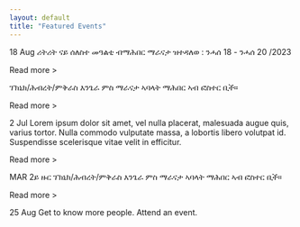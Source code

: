 ```yaml
---
layout: default
title: "Featured Events"
---
```


18
Aug
ሪትሪት ናይ ሰለስተ መዓልቲ ብማሕበር ማራናታ ዝተዳለወ : ንሓሰ 18 - ንሓሰ 20 /2023

Read more >


ፕክኒክ/ሕብረት/ምቅራስ እንጌራ ምስ ማራናታ ኣባላት ማሕበር ኣብ ፎስተር ቢች። 

Read more >

2
Jul
Lorem ipsum dolor sit amet, vel nulla placerat, malesuada augue quis, varius tortor. Nulla commodo vulputate massa, a lobortis libero volutpat id. Suspendisse scelerisque vitae velit in efficitur.



Read more >

 
MAR
2ይ ዙር ፕክኒክ/ሕብረት/ምቅራስ እንጌራ ምስ ማራናታ ኣባላት ማሕበር ኣብ ፎስተር ቢች።

Read more >

25
Aug
Get to know more people.
Attend an event.
